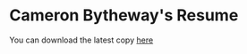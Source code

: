 Cameron Bytheway's Resume
======

You can download the latest copy [here](https://github.com/downloads/CamShaft/resume/CameronBytheway.pdf)